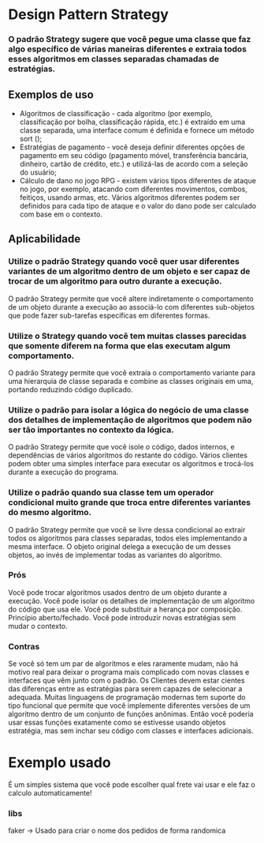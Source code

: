 # Design Pattern Strategy

### O padrão Strategy sugere que você pegue uma classe que faz algo específico de várias maneiras diferentes e extraia todos esses algoritmos em classes separadas chamadas de estratégias.

## Exemplos de uso

- Algoritmos de classificação - cada algoritmo (por exemplo, classificação por bolha, classificação rápida, etc.) é extraído em uma classe separada, uma interface comum é definida e fornece um método sort ();
- Estratégias de pagamento - você deseja definir diferentes opções de pagamento em seu código (pagamento móvel, transferência bancária, dinheiro, cartão de crédito, etc.) e utilizá-las de acordo com a seleção do usuário;
- Cálculo de dano no jogo RPG - existem vários tipos diferentes de ataque no jogo, por exemplo, atacando com diferentes movimentos, combos, feitiços, usando armas, etc. Vários algoritmos diferentes podem ser definidos para cada tipo de ataque e o valor do dano pode ser calculado com base em o contexto.


 ## Aplicabilidade
 
 ### Utilize o padrão Strategy quando você quer usar diferentes variantes de um algoritmo dentro de um objeto e ser capaz de trocar de um algoritmo para outro durante a execução.
 O padrão Strategy permite que você altere indiretamente o comportamento de um objeto durante a execução ao associá-lo com diferentes sub-objetos que pode fazer sub-tarefas específicas em diferentes formas.

 ### Utilize o Strategy quando você tem muitas classes parecidas que somente diferem na forma que elas executam algum comportamento.
 O padrão Strategy permite que você extraia o comportamento variante para uma hierarquia de classe separada e combine as classes originais em uma, portando reduzindo código duplicado.

 ### Utilize o padrão para isolar a lógica do negócio de uma classe dos detalhes de implementação de algoritmos que podem não ser tão importantes no contexto da lógica.
 O padrão Strategy permite que você isole o código, dados internos, e dependências de vários algoritmos do restante do código. Vários clientes podem obter uma simples interface para executar os algoritmos e trocá-los durante a execução do programa.

### Utilize o padrão quando sua classe tem um operador condicional muito grande que troca entre diferentes variantes do mesmo algoritmo.
 O padrão Strategy permite que você se livre dessa condicional ao extrair todos os algoritmos para classes separadas, todos eles implementando a mesma interface. O objeto original delega a execução de um desses objetos, ao invés de implementar todas as variantes do algoritmo.
 
 ### Prós
 Você pode trocar algoritmos usados dentro de um objeto durante a execução.
 Você pode isolar os detalhes de implementação de um algoritmo do código que usa ele.
 Você pode substituir a herança por composição.
 Princípio aberto/fechado. Você pode introduzir novas estratégias sem mudar o contexto.
 
 ### Contras
 Se você só tem um par de algoritmos e eles raramente mudam, não há motivo real para deixar o programa mais complicado com novas classes e interfaces que vêm junto com o padrão.
 Os Clientes devem estar cientes das diferenças entre as estratégias para serem capazes de selecionar a adequada.
 Muitas linguagens de programação modernas tem suporte do tipo funcional que permite que você implemente diferentes versões de um algoritmo dentro de um conjunto de funções anônimas. Então você poderia usar essas funções exatamente como se estivesse usando objetos estratégia, mas sem inchar seu código com classes e interfaces adicionais.
 
 
 # Exemplo usado
 
 É um simples sistema que você pode escolher qual frete vai usar e ele faz o calculo automaticamente!
 
 ### libs
 
 faker -> Usado para criar o nome dos pedidos de forma randomica
